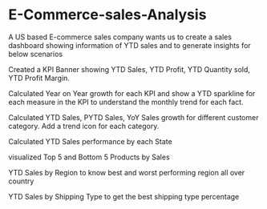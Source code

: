# E-Commerce-sales-Analysis

A US based E-commerce sales company wants us to create a sales dashboard showing information of YTD sales and to generate insights for below scenarios 

Created a KPI Banner showing YTD Sales, YTD Profit, YTD Quantity sold, YTD Profit Margin.

Calculated Year on Year growth for each KPI and show a YTD sparkline for each measure in the KPI to understand the monthly trend for each fact.

Calculated YTD Sales, PYTD Sales, YoY Sales growth for different customer category. Add a trend icon for each category.

Calculated YTD Sales performance by each State

visualized Top 5 and Bottom 5 Products by Sales

YTD Sales by Region to know best and worst performing region all over country

YTD Sales by Shipping Type to get the best shipping type percentage
